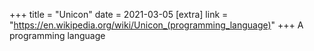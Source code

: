 +++
title = "Unicon"
date = 2021-03-05
[extra]
link = "https://en.wikipedia.org/wiki/Unicon_(programming_language)"
+++
A programming language

